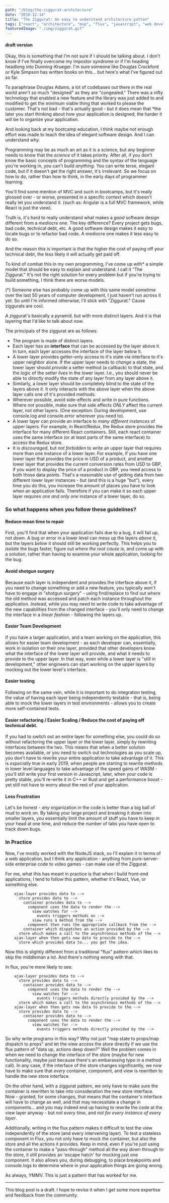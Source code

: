 ```yaml
---
path: "/blog/the-ziggurat-architecture"
date: "2018-12-14"
title: "The Ziggurat: An easy to understand architecture patten"
tags: ["react", "architecture", "mvp", "flux", "javascript", "web development"]
featuredImage: "./img/ziggurat.gif"
---
```


#### draft version

Okay, this is something that I'm not sure if I should be talking about. I don't know if I've finally overcome my impostor syndrome or if I'm heading headlong into Dunning-Krueger.  I'm sure someone like Douglas Crockford or Kyle Simpson has written books on this... but here's what I've figured out so far. 

To paraphrase Douglas Adams, a lot of codebases out there in the real world aren't so much "designed" as they are "congealed." There was a nifty technology that enabled a new feature and the library was just added to and modified to get the minimum viable thing that worked to please the customer. That's not bad - that's actually good - but it does mean that *the later you start thinking about how your application is designed, the harder it will be to organize your application. 

And looking back at my bootcamp education, I think maybe not enough effort was made to teach the idea of elegant software design.  And I can understand why. 

Programming may be as much an art as it is a science, but any beginner needs to know that the *science* of it takes priority. After all, if you don't know the basic concepts of programming and the syntax of the language you're working in, you can't build *anything.*  You can write terse, elegant code, but if it doesn't get the right answer, it's irrelevant.  So we focus on how to do, rather than how to think, in the early days of programmer learning.  

You'll find some mention of MVC and such in bootcamps, but it's really glossed over - or worse, presented in a specific context which doesn't really let you understand it.  (such as: Angular is a full MVC framework, while React is just the view). 

Truth is, it's hard to really understand what makes a *good* software design different from a *mediocre* one.  The key difference? Every project gets bugs, bad code, technical debt, etc. A good software design makes it easy to locate bugs or to refactor bad code.  A mediocre one makes it less easy to do so.  

And the reason this is important is that the higher the cost of paying off your technical debt, the less likely it will actually get paid off.  

To kind of combat this in my own programming, I've come up with* a simple model that should be easy to explain and understand.  I call it "The Ziggurat."  It's not the right solution for every problem but if you're trying to build something, I think there are worse models.  
  
  (*) Someone else has probably come up with this same model sometime over the last 50 years of computer development, I just haven't run across it yet.  So until I'm informed otherwise, I'll stick with "Ziggurat." Cause ziggurats are cool. 

A ziggurat's basically a pyramid, but with more distinct layers.  And it is that layering that I'd like to talk about now. 

The principals of the ziggurat are as follows: 

* The program is made of distinct layers.  
* Each layer has an **interface** that can be accessed by the layer above it. In turn, each layer accesses the interface of the layer below it.  
* A lower layer provides getter-only access to it's state via interface to it's upper neighbor alone. If the upper layer needs to *change* a state, the lower layer should *provide* a setter method (a callback) to that state, and the logic of the setter *lives* in the lower layer.  I.e., you should never be able to *directly* modify the state of any layer from any layer above it.
* Similarly, a lower layer should be completely blind to the state of the layers above it.  It only interacts with the above layer when the above layer calls one of it's provided methods. 
* Wherever possible, avoid side-effects and write in pure functions.  Where *not* possible, make sure that side effects *ONLY* affect the current layer, not other layers.  (One exception: During development, use console.log and console.error wherever you need to). 
* A lower layer can provide an interface to *many different instances* of upper layers. For example, in React/Redux, the Redux store provides the interface for many different React containers.  Still, each react container uses the same interface (or at least parts of the same interface) to access the Redux store. 
* It is *discouraged*, but *not forbidden* to write an upper layer that requires more than one instance of a lower layer. For example, if you have one lower layer that provides the price in USD of a product, and another lower layer that provides the current conversion rates from USD to GBP, if you want to display the price of a product in GBP, you need access to both those data points. That's a reasonable use of getting data from two different lower layer instances - but (and this is a huge "but"), every time you do this, you increase the amount of places you have to look when an application fails.  Therefore if you can make it so each upper layer requires *one and only one* instance of a lower layer, do so. 

### So what happens when you follow these guidelines? 

#### Reduce mean time to repair

First, you'll find that when your application fails due to a bug, it will fail *up*, not *down*.  A bug or error in a lower level can mess up the layers *above* it, but the layers *below* it should still be working perfectly.  This helps you to *isolate* the bugs faster, figure out *where the root cause is*, and come up with a solution, rather than having to examine your whole application, looking for the bug. 

#### Avoid shotgun surgery

Because each layer is independent and provides the interface above it, if you need to change something or add a new feature, you typically *won't* have to engage in "shotgun surgery" - using find/replace to find out where the old method was accessed and patch each instance throughout the application.  *Instead*, while you may need to write code to take advantage of the new capabilities from the changed interface - you'll only need to change the interface in a *linear fashion* - following the layers up. 

#### Easier Team Development

If you have a larger application, and a team working on the application, this allows for easier team development - as each developer can, essentially, work in isolation on their one layer, provided that other developers know what the interface of the lower layer will provide, and what it needs to provide to the upper layer.  In that way, even while a lower layer is "still in development," other engineers can start working on the upper layers by mocking out the lower level's interface.  

#### Easier testing

Following on the same vein, while it is important to do integration testing, the value of having each layer being independently testable - that is, being able to mock the lower layers in test environments - allows you to create more self-contained tests.  

#### Easier refactoring / Easier Scaling / Reduce the cost of paying off technical debt.

If you had to switch out an entire layer for something else, you could do so without refactoring the upper layer or the lower layer, simply by rewriting interfaces between the two.  This means that when a better solution becomes available, or you need to switch out technologies as you scale up, you don't have to rewrite your entire application to take advantage of it.  This is *especially* true in early 2019, when people are starting to rewrite methods in lower level languages to take advantage of the speed gains of WASM - you'll still write your first version in Javascript, later, when your code is pretty stable, you'll re-write it in C++ or Rust and get a performance boost - yet still not have to worry about the rest of your application. 

#### Less Frustration

Let's be honest - *any* organization in the code is better than a big ball of mud to work on.  By taking your large project and breaking it down into smaller layers, you essentially limit the amount of stuff you have to keep in your head at one time, and reduce the number of tabs you have open to track down bugs.  

### In Practice

Now, I've mostly worked with the NodeJS stack, so I'll explain it in terms of a web application, but I think any application - anything from pure-server-side enterprise code to video games - can make use of the Ziggurat. 

For me, what this has meant in practice is that when I build front-end applications, I tend to follow this pattern, whether it's React, Vue, or something else. 

```
    ajax-layer provides data to --> 
      store provides data to --> 
        container provides data to --> 
          component uses the data to render the --> 
            view watches for --> 
              events triggers methods on -->
            view runs a method from the --> 
          component then runs the appropriate callback from the -->
        container which dispatches an action provided by the -->
      store which makes a call to the asynchronous methods of the -->
    ajax-layer when then gets new data to provide to the --> 
      store which provides data to... you get the idea. 
```

Now this is slightly different from a traditional "flux" pattern which likes to skip the middleman a lot.  And there's nothing wrong with that.  

In flux, you're more likely to see:

```
    ajax-layer provides data to --> 
      store provides data to --> 
        container provides data to --> 
          component uses the data to render the --> 
            view watches for --> 
              events triggers methods directly provided by the -->
      store which makes a call to the asynchronous methods of the -->
    ajax-layer when then gets new data to provide to the --> 
      store provides data to --> 
        container provides data to --> 
          component uses the data to render the --> 
            view watches for --> 
              events triggers methods directly provided by the -->
```

So why write programs in this way?  Why not just "map state to props/map dispatch to props" and let the view access the store directly if we use the flux pattern of "data up, actions deep down?"  Well the problem comes in when we need to change the interface of the store (maybe for new functionality, maybe just because there's an embarassing typo in a method call). In any case, if the interface of the store changes significantly, we now have to make sure that *every* container, component, and view is rewritten to handle the new store interface. 

On the other hand, with a ziggurat pattern, we only have to make sure the container is rewritten to take into consideration the new store interface.  Now - granted, for some changes, that means that the container's interface will have to change as well, and that may necessitate a change in components... and you may indeed end up having to rewrite the code at the view layer anyway - but *not every time*, and *not for every instance of every layer*.  

Additionally, writing in the flux pattern makes it difficult to test the view independently of the store (and every intervening layer).  To test a stateless component in Flux, you not only have to mock the container, but also the store and all the actions it provides.  Keep in mind, even if you're just using the container to make a "pass-through" method all the way down through to the store, it still provides an 'escape hatch' for mocking just one component. It also allows you, during debugging, to place breakpoints and console.logs to determine where in your application things are going wrong. 

As always, YMMV. This is just a pattern that has worked for me.  

---

This blog post is a draft. I hope to revise it when I get some more expertise and feedback from the community.  